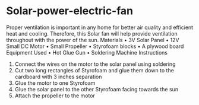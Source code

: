# Solar-power-electric-fan
Proper ventilation is important in any home for better air quality and efficient heat and cooling. Therefore, this Solar fan will help provide ventilation throughout with the power of the sun.
Materials
•	3V Solar Panel
•	12V Small DC Motor
•	Small Propeller
•	Styrofoam blocks
•	A plywood board
Equipment Used
•	Hot Glue Gun
•	Soldering Machine
Instructions
1.	Connect the wires on the motor to the solar panel using soldering
2.	Cut two long rectangles of Styrofoam and glue them down to the cardboard with 3 inches separation
3.	Glue the motor to one Styrofoam
4.	Glue the solar panel to the other Styrofoam facing towards the sun
5.	Attach the propeller to the motor
